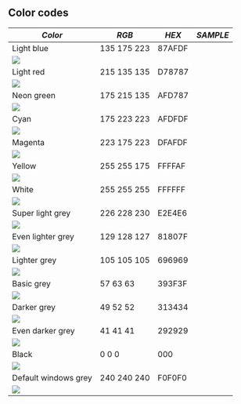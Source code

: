 ## Color codes

| *Color* | *RGB* | *HEX* | *SAMPLE* |
|---|---|---| ---|
| Light blue | 135 175 223 | 87AFDF |
![](https://cdn.rawgit.com/BastiTee/ubersettings/master/colortheme_dark/87AFDF_2320dd2a.svg) |
| Light red | 215 135 135 | D78787 |
![](https://cdn.rawgit.com/BastiTee/ubersettings/master/colortheme_dark/D78787_2320dd2a.svg) |
| Neon green | 175 215 135 | AFD787 |
![](https://cdn.rawgit.com/BastiTee/ubersettings/master/colortheme_dark/AFD787_2320dd2a.svg) |
| Cyan | 175 223 223 | AFDFDF |
![](https://cdn.rawgit.com/BastiTee/ubersettings/master/colortheme_dark/AFDFDF_2320dd2a.svg) |
| Magenta | 223 175 223 | DFAFDF |
![](https://cdn.rawgit.com/BastiTee/ubersettings/master/colortheme_dark/DFAFDF_2320dd2a.svg) |
| Yellow | 255 255 175 | FFFFAF |
![](https://cdn.rawgit.com/BastiTee/ubersettings/master/colortheme_dark/FFFFAF_2320dd2a.svg) |
| White | 255 255 255 | FFFFFF |
![](https://cdn.rawgit.com/BastiTee/ubersettings/master/colortheme_dark/FFFFFF_2320dd2a.svg) |
| Super light grey | 226 228 230 | E2E4E6 |
![](https://cdn.rawgit.com/BastiTee/ubersettings/master/colortheme_dark/E2E4E6_2320dd2a.svg) |
| Even lighter grey | 129 128 127 | 81807F |
![](https://cdn.rawgit.com/BastiTee/ubersettings/master/colortheme_dark/81807F_2320dd2a.svg) |
| Lighter grey | 105 105 105 | 696969 |
![](https://cdn.rawgit.com/BastiTee/ubersettings/master/colortheme_dark/696969_2320dd2a.svg) |
| Basic grey | 57 63 63 | 393F3F |
![](https://cdn.rawgit.com/BastiTee/ubersettings/master/colortheme_dark/393F3F_2320dd2a.svg) |
| Darker grey | 49 52 52 | 313434 |
![](https://cdn.rawgit.com/BastiTee/ubersettings/master/colortheme_dark/313434_2320dd2a.svg) |
| Even darker grey | 41 41 41 | 292929 |
![](https://cdn.rawgit.com/BastiTee/ubersettings/master/colortheme_dark/292929_2320dd2a.svg) |
| Black | 0 0 0 | 000 |
![](https://cdn.rawgit.com/BastiTee/ubersettings/master/colortheme_dark/000_2320dd2a.svg) |
| Default windows grey | 240 240 240 | F0F0F0 |
![](https://cdn.rawgit.com/BastiTee/ubersettings/master/colortheme_dark/F0F0F0_2320dd2a.svg) |
